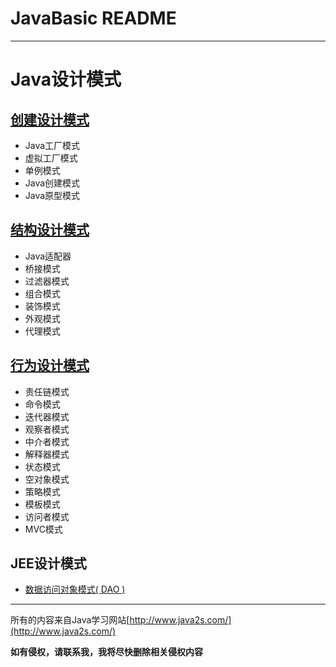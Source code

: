 # JavaBasic README

---

# Java设计模式

## [创建设计模式](./创建设计模式.md)

- Java工厂模式
- 虚拟工厂模式
- 单例模式
- Java创建模式
- Java原型模式

## [结构设计模式](./结构设计模式.md)

- Java适配器
- 桥接模式
- 过滤器模式
- 组合模式
- 装饰模式
- 外观模式
- 代理模式

## [行为设计模式](./行为设计模式.md)

- 责任链模式
- 命令模式
- 迭代器模式
- 观察者模式
- 中介者模式
- 解释器模式
- 状态模式
- 空对象模式
- 策略模式
- 模板模式
- 访问者模式
- MVC模式

## JEE设计模式

- [数据访问对象模式( DAO )](./行为设计模式.md)

---

所有的内容来自Java学习网站[http://www.java2s.com/](http://www.java2s.com/)

**如有侵权，请联系我，我将尽快删除相关侵权内容**


